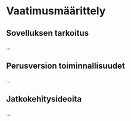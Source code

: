 # Vaatimusmäärittely

## Sovelluksen tarkoitus

...

## Perusversion toiminnallisuudet

...

## Jatkokehitysideoita

...
